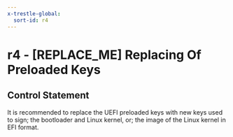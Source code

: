 ```yaml
---
x-trestle-global:
  sort-id: r4
---
```


# r4 - \[REPLACE_ME\] Replacing Of Preloaded Keys

## Control Statement

It is recommended to replace the UEFI preloaded keys with new keys used to sign; the bootloader and Linux kernel, or; the image of the Linux kernel in EFI format.

